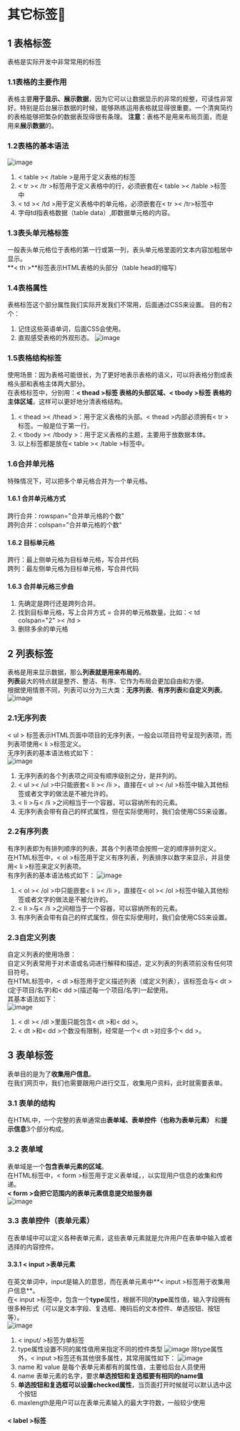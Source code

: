 # 其它标签&#x1F34E;
## 1 表格标签
表格是实际开发中非常常用的标签
### 1.1表格的主要作用
表格主要**用于显示、展示数据**，因为它可以让数据显示的非常的规整，可读性非常好。特别是后台展示数据的时候，能够熟练运用表格就显得很重要。一个清爽简约的表格能够把繁杂的数据表现得很有条理。
**注意**：表格不是用来布局页面，而是用来**展示数据**的。

### 1.2表格的基本语法
![image](https://github.com/Happy-jianghui/Frontend-Learning/assets/98568967/7c6b1caa-29cf-4ef0-a6fe-039084de963b)
  1. < table >< /table >是用于定义表格的标签
  2. < tr >< /tr >标签用于定义表格中的行，必须嵌套在< table >< /table >标签中
  3. < td >< /td >用于定义表格中的单元格，必须嵌套在< tr >< /tr>标签中
  4. 字母td指表格数据（table data）,即数据单元格的内容。

### 1.3表头单元格标签
一般表头单元格位于表格的第一行或第一列，表头单元格里面的文本内容加粗居中显示。  
**< th >**标签表示HTML表格的头部分（table head的缩写）

### 1.4表格属性
表格标签这个部分属性我们实际开发我们不常用，后面通过CSS来设置。
目的有2个：
1. 记住这些英语单词，后面CSS会使用。
2. 直观感受表格的外观形态。
![image](https://github.com/Happy-jianghui/Frontend-Learning/assets/98568967/4a6ceee4-1e55-414b-8885-6551641d7dbe)

### 1.5表格结构标签
使用场景：因为表格可能很长，为了更好地表示表格的语义，可以将表格分割成表格头部和表格主体两大部分。  
在表格标签中，分别用：**< thead >标签 表格的头部区域、< tbody >标签 表格的主体区域**，这样可以更好地分清表格结构。  
 1. < thead >< /thead >：用于定义表格的头部。< thead >内部必须拥有< tr >标签。一般是位于第一行。
 2. < tbody >< /tbody >：用于定义表格的主题，主要用于放数据本体。
 3. 以上标签都是放在< table >< /table >标签中。

### 1.6合并单元格
特殊情况下，可以把多个单元格合并为一个单元格。
#### 1.6.1 合并单元格方式
跨行合并：rowspan="合并单元格的个数"  
跨列合并：colspan="合并单元格的个数"
#### 1.6.2 目标单元格
跨行：最上侧单元格为目标单元格，写合并代码  
跨列：最左侧单元格为目标单元格，写合并代码
#### 1.6.3 合并单元格三步曲
1. 先确定是跨行还是跨列合并。
2. 找到目标单元格，写上合并方式 = 合并的单元格数量。比如：< td colspan="2" >< /td >
3. 删除多余的单元格

## 2 列表标签
表格是用来显示数据，那么**列表就是用来布局的**。  
**列表**最大的特点就是整齐、整洁、有序、它作为布局会更加自由和方便。  
根据使用情景不同，列表可以分为三大类：**无序列表**、**有序列表**和**自定义列表**。  
![image](https://github.com/Happy-jianghui/Frontend-Learning/assets/98568967/e6e62153-c24e-42b8-8112-72c8d2e58ba1)
### 2.1无序列表
< ul > 标签表示HTML页面中项目的无序列表，一般会以项目符号呈现列表项，而列表项使用< li >标签定义。  
无序列表的基本语法格式如下：  
![image](https://github.com/Happy-jianghui/Frontend-Learning/assets/98568967/c64e30cf-fc91-47ea-b288-ef731b75b4f3)  

1. 无序列表的各个列表项之间没有顺序级别之分，是并列的。
2. < ul >< /ul >中只能嵌套< li >< /li >，直接在< ul >< /ul >标签中输入其他标签或者文字的做法是不被允许的。
3. < li >与< /li >之间相当于一个容器，可以容纳所有的元素。
4. 无序列表会带有自己的样式属性，但在实际使用时，我们会使用CSS来设置。

### 2.2有序列表
有序列表即为有排列顺序的列表，其各个列表项会按照一定的顺序排列定义。  
在HTML标签中，< ol >标签用于定义有序列表，列表排序以数字来显示，并且使用< li >标签来定义列表项。  
有序列表的基本语法格式如下：
![image](https://github.com/Happy-jianghui/Frontend-Learning/assets/98568967/c4bd87fd-7dde-440a-9b61-e5cac2daf836)
1. < ol >< /ol >中只能嵌套< li >< /li >，直接在< ol >< /ol >标签中输入其他标签或者文字的做法是不被允许的。
2. < li >与< /li >之间相当于一个容器，可以容纳所有的元素。
3. 有序列表会带有自己的样式属性，但在实际使用时，我们会使用CSS来设置。

### 2.3自定义列表
自定义列表的使用场景：  
自定义列表常用于对术语或名词进行解释和描述，定义列表的列表项前没有任何项目符号。  
在HTML标签中，< dl >标签用于定义描述列表（或定义列表），该标签会与< dt >(定于项目/名字)和< dd >(描述每一个项目/名字)一起使用。  
其基本语法如下：  
![image](https://github.com/Happy-jianghui/Frontend-Learning/assets/98568967/9610d667-58e2-4cf6-b7ad-0dd3955f90e2)
1. < dl >< /dl >里面只能包含< dt >和< dd >。
2. < dt >和< dd >个数没有限制，经常是一个< dt >对应多个< dd >。

## 3 表单标签
表单目的是为了**收集用户信息**。  
在我们网页中，我们也需要跟用户进行交互，收集用户资料，此时就需要表单。  
### 3.1 表单的结构
在HTML中，一个完整的表单通常由**表单域、表单控件（也称为表单元素）** 和**提示信息**3个部分构成。
### 3.2 表单域
表单域是一个**包含表单元素的区域**。  
在HTML标签中，< form >标签用于定义表单域，，以实现用户信息的收集和传递。  
**< form >会把它范围内的表单元素信息提交给服务器**  
![image](https://github.com/Happy-jianghui/Frontend-Learning/assets/98568967/bdfc22c0-77cd-4d5d-a7a5-fe554cbad399)
### 3.3 表单控件（表单元素）
在表单域中可以定义各种表单元素，这些表单元素就是允许用户在表单中输入或者选择的内容控件。
#### 3.3.1 < input >表单元素
在英文单词中，input是输入的意思，而在表单元素中**< input >标签用于收集用户信息**。  
在< input >标签中，包含一个**type**属性，根据不同的**type**属性值，输入字段拥有很多种形式（可以是文本字段、复选框、掩码后的文本控件、单选按钮、按钮等）。  
![image](https://github.com/Happy-jianghui/Frontend-Learning/assets/98568967/8e743087-7e03-4e27-8db8-671c73900cb7)
1. < input/ >标签为单标签
2. type属性设置不同的属性值用来指定不同的控件类型
 ![image](https://github.com/Happy-jianghui/Frontend-Learning/assets/98568967/fe55fc4a-d037-474c-b55c-4125aba09ebe)
除type属性外，< input >标签还有其他很多属性，其常用属性如下：
![image](https://github.com/Happy-jianghui/Frontend-Learning/assets/98568967/66823491-15c0-42c7-9cbd-2947a628b6b9)
1. name 和 value 是每个表单元素都有的属性值，主要给后台人员使用
2. name 表单元素的名字，要求**单选按钮和复选框要有相同的name值**
3. **单选按钮和复选框可以设置checked属性**，当页面打开时候就可以默认选中这个按钮
4. maxlength是用户可以在表单元素输入的最大字符数，一般较少使用

#### < label >标签
